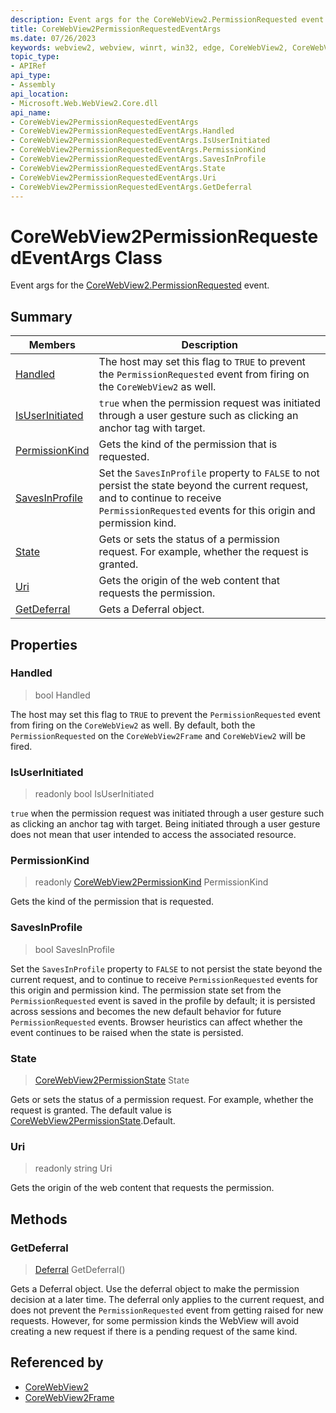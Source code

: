 ```yaml
---
description: Event args for the CoreWebView2.PermissionRequested event.
title: CoreWebView2PermissionRequestedEventArgs
ms.date: 07/26/2023
keywords: webview2, webview, winrt, win32, edge, CoreWebView2, CoreWebView2Controller, browser control, edge html, CoreWebView2PermissionRequestedEventArgs
topic_type:
- APIRef
api_type:
- Assembly
api_location:
- Microsoft.Web.WebView2.Core.dll
api_name:
- CoreWebView2PermissionRequestedEventArgs
- CoreWebView2PermissionRequestedEventArgs.Handled
- CoreWebView2PermissionRequestedEventArgs.IsUserInitiated
- CoreWebView2PermissionRequestedEventArgs.PermissionKind
- CoreWebView2PermissionRequestedEventArgs.SavesInProfile
- CoreWebView2PermissionRequestedEventArgs.State
- CoreWebView2PermissionRequestedEventArgs.Uri
- CoreWebView2PermissionRequestedEventArgs.GetDeferral
---
```


# CoreWebView2PermissionRequestedEventArgs Class



Event args for the [CoreWebView2.PermissionRequested](corewebview2.md#permissionrequested) event.

## Summary

Members|Description
--|--
[Handled](#handled) | The host may set this flag to `TRUE` to prevent the `PermissionRequested` event from firing on the `CoreWebView2` as well.
[IsUserInitiated](#isuserinitiated) | `true` when the permission request was initiated through a user gesture such as clicking an anchor tag with target.
[PermissionKind](#permissionkind) | Gets the kind of the permission that is requested.
[SavesInProfile](#savesinprofile) | Set the `SavesInProfile` property to `FALSE` to not persist the state beyond the current request, and to continue to receive `PermissionRequested` events for this origin and permission kind.
[State](#state) | Gets or sets the status of a permission request. For example, whether the request is granted.
[Uri](#uri) | Gets the origin of the web content that requests the permission.
[GetDeferral](#getdeferral) | Gets a Deferral object.

## Properties

### Handled

>  bool Handled

The host may set this flag to `TRUE` to prevent the `PermissionRequested` event from firing on the `CoreWebView2` as well.
By default, both the `PermissionRequested` on the `CoreWebView2Frame` and `CoreWebView2` will be fired.

### IsUserInitiated

> readonly  bool IsUserInitiated

`true` when the permission request was initiated through a user gesture such as clicking an anchor tag with target.
Being initiated through a user gesture does not mean that user intended to access the associated resource.

### PermissionKind

> readonly  [CoreWebView2PermissionKind](corewebview2permissionkind.md) PermissionKind

Gets the kind of the permission that is requested.

### SavesInProfile

>  bool SavesInProfile

Set the `SavesInProfile` property to `FALSE` to not persist the state beyond the current request, and to continue to receive `PermissionRequested` events for this origin and permission kind.
The permission state set from the `PermissionRequested`  event is saved in the profile by default; it is persisted across sessions and becomes the new default behavior for future `PermissionRequested`  events. Browser heuristics can affect whether the event continues to be raised when the state is persisted.

### State

>  [CoreWebView2PermissionState](corewebview2permissionstate.md) State

Gets or sets the status of a permission request. For example, whether the request is granted.
The default value is [CoreWebView2PermissionState](corewebview2permissionstate.md).Default.

### Uri

> readonly  string Uri

Gets the origin of the web content that requests the permission.



## Methods

### GetDeferral

> [Deferral](/uwp/api/Windows.Foundation.Deferral) GetDeferral()

Gets a Deferral object.
Use the deferral object to make the permission decision at a later time. The deferral only applies to the current request, and does not prevent the `PermissionRequested` event from getting raised for new requests. However, for some permission kinds the WebView will avoid creating a new request if there is a pending request of the same kind.






## Referenced by

- [CoreWebView2](corewebview2.md)
- [CoreWebView2Frame](corewebview2frame.md)
